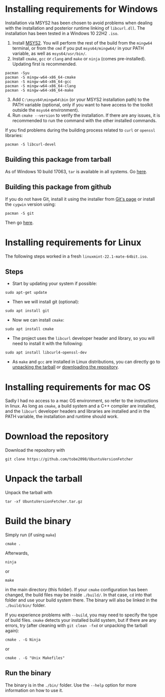 # Installing requirements for Windows

Installation via MSYS2 has been chosen to avoid problems when dealing with the installation and posterior runtime linking of `libcurl.dll`. The installation has been tested in a Windows 10 22H2 `.iso`.

1. Install [MSYS2](https://www.msys2.org/). You will perform the rest of the build from the `mingw64` terminal, or from the `cmd` if you put `msys64/mingw64/` in your PATH variable, as well as `msys64/usr/bin/`.
2. Install `cmake`, `gcc` or `clang` and `make` or `ninja` (comes pre-installed). Updating first is recommended.
```
pacman -Syu
pacman -S mingw-w64-x86_64-cmake
pacman -S mingw-w64-x86_64-gcc
pacman -S mingw-w64-x86_64-clang
pacman -S mingw-w64-x86_64-make
```
3. Add `C:\msys64\mingw64\bin` (or your MSYS2 installation path) to the PATH variable (optional, only if you want to have access to the toolkit outside the `msys64` environment).
4. Run `cmake --version` to verify the installation. If there are any issues, it is recommended to run the command with the other installed commands. 

If you find problems during the building process related to `curl` or `openssl` libraries:
```
pacman -S libcurl-devel
```

## Building this package from tarball

As of Windows 10 build 17063, `tar` is available in all systems. Go [here](./INSTALL.md#unpack-the-tarball).

## Building this package from github

If you do not have Git, install it using the installer from [Git's page](https://git-scm.com/downloads) or install the `cygwin` version using:
```
pacman -S git
```
Then go [here](./INSTALL.md#download-the-repository).


# Installing requirements for Linux
The following steps worked in a fresh `linuxmint-22.1-mate-64bit.iso`.
## Steps
- Start by updating your system if possible:
```
sudo apt-get update
```
- Then we will install git (optional):
```
sudo apt install git
```
- Now we can install `cmake`:
```
sudo apt install cmake
```
- The project uses the `libcurl` developer header and library, so you will need to install it with the following:
```
sudo apt install libcurl4-openssl-dev 
```
- As `make` and `gcc` are installed in Linux distributions, you can directly go to [unpacking the tarball](./INSTALL.md#unpack-the-tarball) or [downloading the repository](./INSTALL.md#download-the-repository).

# Installing requirements for mac OS

Sadly I had no access to a mac OS environment, so refer to the instructions in linux. As long as `cmake`, a build system and a C++ compiler are installed, and the `libcurl` developer headers and libraries are installed and in the PATH variable, the installation and runtime should work.

# Download the repository

Download the repository with
```
git clone https://github.com/tobe2098/UbuntuVersionFetcher
```

# Unpack the tarball

Unpack the tarball with 
```
tar -xf UbuntuVersionFetcher.tar.gz
```


# Build the binary
Simply run (if using `make`) 
```
cmake .
```

Afterwards, 
```
ninja
```
or 
```
make
```
in the main directory (this folder).
If your `cmake` configuration has been changed, the build files may be inside `./build/`. In that case, `cd` into that folder and use your build system there. The binary will also be linked in the `./build/bin/` folder.

If you experience problems with `--build`, you may need to specify the type of build files. `cmake` detects your installed build system, but if there are any errors, try (after cleaning with `git clean -fxd` or unpacking the tarball again): 
```
cmake . -G Ninja
```
or
```
cmake . -G "Unix Makefiles"
```
## Run the binary
The binary is in the `./bin/` folder. Use the `--help` option for more information on how to use it.

